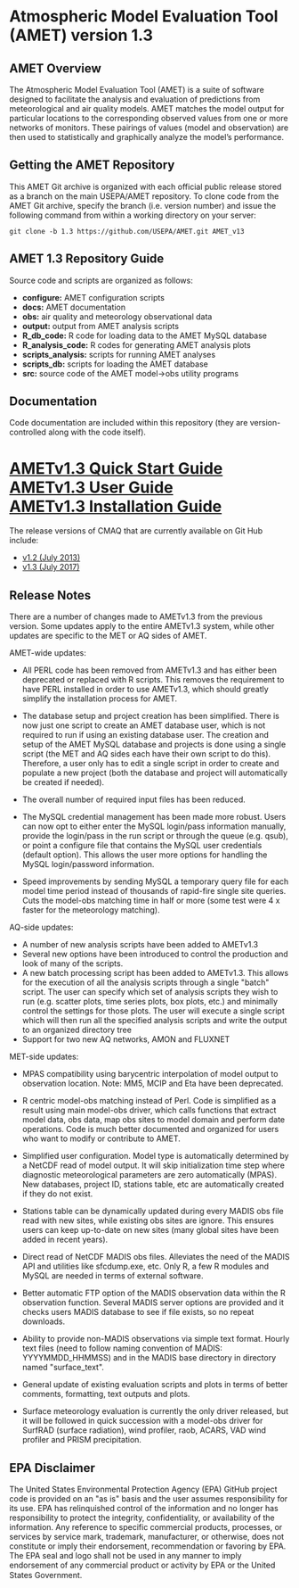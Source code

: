 
Atmospheric Model Evaluation Tool (AMET) version 1.3
=======


## AMET Overview

The Atmospheric Model Evaluation Tool (AMET) is a suite of software designed to facilitate the analysis and evaluation of predictions from meteorological and air quality models. AMET matches the model output for particular locations to the corresponding observed values from one or more networks of monitors. These pairings of values (model and observation) are then used to statistically and graphically analyze the model’s performance.

## Getting the AMET Repository
This AMET Git archive is organized with each official public release stored as a branch on the main USEPA/AMET repository.
To clone code from the AMET Git archive, specify the branch (i.e. version number) and issue the following command from within
a working directory on your server:
```
git clone -b 1.3 https://github.com/USEPA/AMET.git AMET_v13
```


## AMET 1.3 Repository Guide
Source code and scripts are organized as follows:
* **configure:** AMET configuration scripts
* **docs:** AMET documentation
* **obs:** air quality and meteorology observational data
* **output:** output from AMET analysis scripts
* **R_db_code:** R code for loading data to the AMET MySQL database
* **R_analysis_code:** R codes for generating AMET analysis plots
* **scripts_analysis:** scripts for running AMET analyses
* **scripts_db:** scripts for loading the AMET database
* **src:** source code of the AMET model->obs utility programs

## Documentation
Code documentation are included within this repository (they are version-controlled along with the code itself).  

[AMETv1.3 Quick Start Guide](docs/AMET_QuickStart_Guide_v13.md)   
[AMETv1.3 User Guide](docs/AMET_Users_Guide_v1.md)   
[AMETv1.3 Installation Guide](docs/AMET_Install_Guide_v13.md )   
=======

The release versions of CMAQ that are currently available on Git Hub include:

* [v1.2 (July 2013)](https://github.com/USEPA/AMET/tree/1.2)
* [v1.3 (July 2017)](https://github.com/USEPA/AMET/tree/1.3)

## Release Notes
There are a number of changes made to AMETv1.3 from the previous version. Some updates apply to the entire AMETv1.3 system, while other updates are specific to the MET or AQ sides of AMET.

AMET-wide updates:
   - All PERL code has been removed from AMETv1.3 and has either been deprecated or replaced with R scripts. This removes the requirement to have PERL installed in order to use AMETv1.3, which should greatly simplify the installation process for AMET.
   - The database setup and project creation has been simplified. There is now just one script to create an AMET database user, which is not required to run if using an existing database user. The creation and setup of the AMET MySQL database and projects is done using a single script (the MET and AQ sides each have their own script to do this). Therefore, a user only has to edit a single script in order to create and populate a new project (both the database and project will automatically be created if needed).
   - The overall number of required input files has been reduced. 
   - The MySQL credential management has been made more robust. Users can now opt to either enter the MySQL login/pass information manually, provide the login/pass in the run script or through the queue (e.g. qsub), or point a configure file that contains the MySQL user credentials (default option). This allows the user more options for handling the MySQL login/password information.
   
   - Speed improvements by sending MySQL a temporary query file for each model time period instead of thousands of rapid-fire single site queries. Cuts the model-obs matching time in half or more (some test were 4 x faster for the meteorology matching).




AQ-side updates:
   - A number of new analysis scripts have been added to AMETv1.3
   - Several new options have been introduced to control the production and look of many of the scripts.
   - A new batch processing script has been added to AMETv1.3. This allows for the execution of all the analysis scripts through a single "batch" script. The user can specify which set of analysis scripts they wish to run (e.g. scatter plots, time series plots, box plots, etc.) and minimally control the settings for those plots. The user will execute a single script which will then run all the specified analysis scripts and write the output to an organized directory tree
   - Support for two new AQ networks, AMON and FLUXNET

MET-side updates:

- MPAS compatibility using barycentric interpolation of model output to observation location. Note: MM5, MCIP and Eta have been deprecated.

- R centric model-obs matching instead of Perl. Code is simplified as a result using main model-obs driver, which calls functions that extract model data, obs data, map obs sites to model domain and perform date operations. Code is much better documented and organized for users who want to modify or contribute to AMET.

- Simplified user configuration. Model type is automatically determined by a NetCDF read of model output. It will skip initialization time step where diagnostic meteorological parameters are zero automatically (MPAS). New databases, project ID, stations table, etc are automatically created if they do not exist.

- Stations table can be dynamically updated during every MADIS obs file read with new sites, while existing obs sites are ignore. This ensures users can keep up-to-date on new sites (many global sites have been added in recent years).

- Direct read of NetCDF MADIS obs files. Alleviates the need of the MADIS API and utilities like sfcdump.exe, etc. Only R, a few R modules and MySQL are needed in terms of external software.

- Better automatic FTP option of the MADIS observation data within the R observation function. Several MADIS server options are provided and it checks users MADIS database to see if file exists, so no repeat downloads.

- Ability to provide non-MADIS observations via simple text format. Hourly text files (need to follow naming convention of MADIS: YYYYMMDD_HHMMSS) and in the MADIS base directory in directory named "surface_text".

- General update of existing evaluation scripts and plots in terms of better comments, formatting, text outputs and plots.

- Surface meteorology evaluation is currently the only driver released, but it will be followed in quick succession with a model-obs driver for SurfRAD (surface radiation), wind profiler, raob, ACARS, VAD wind profiler and PRISM precipitation.
   
   
## EPA Disclaimer
The United States Environmental Protection Agency (EPA) GitHub project code is provided on an "as is" basis and the user assumes responsibility for its use. EPA has relinquished control of the information and no longer has responsibility to protect the integrity, confidentiality, or availability of the information. Any reference to specific commercial products, processes, or services by service mark, trademark, manufacturer, or otherwise, does not constitute or imply their endorsement, recommendation or favoring by EPA. The EPA seal and logo shall not be used in any manner to imply endorsement of any commercial product or activity by EPA or the United States Government.    [<img src="https://licensebuttons.net/p/mark/1.0/88x31.png" width="50" height="15">](https://creativecommons.org/publicdomain/zero/1.0/)

